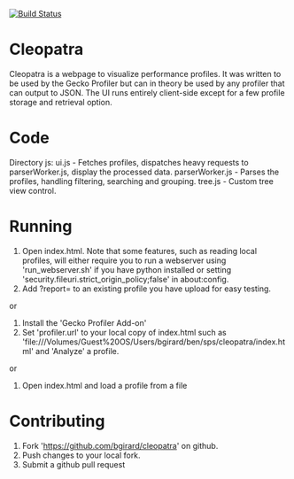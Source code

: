 [![Build Status](https://travis-ci.org/bgirard/cleopatra.svg)](https://travis-ci.org/bgirard/cleopatra)

Cleopatra
=========

Cleopatra is a webpage to visualize performance profiles. It was written to be used by the Gecko Profiler but can in theory be used by any profiler that can output to JSON. The UI runs entirely client-side except for a few profile storage and retrieval option.

Code
====
Directory js:
  ui.js - Fetches profiles, dispatches heavy requests to parserWorker.js, display the processed data.
  parserWorker.js - Parses the profiles, handling filtering, searching and grouping.
  tree.js - Custom tree view control.

Running
=======
1) Open index.html. Note that some features, such as reading local profiles, will either require you to run a webserver using 'run_webserver.sh' if you have python installed or setting 'security.fileuri.strict_origin_policy;false' in about:config.
2) Add ?report=<id> to an existing profile you have upload for easy testing.

 or

1) Install the 'Gecko Profiler Add-on'
2) Set 'profiler.url' to your local copy of index.html such as 'file:///Volumes/Guest%20OS/Users/bgirard/ben/sps/cleopatra/index.html' and 'Analyze' a profile.

 or

1) Open index.html and load a profile from a file

Contributing
============
1) Fork 'https://github.com/bgirard/cleopatra' on github.
2) Push changes to your local fork.
3) Submit a github pull request
